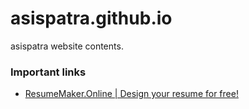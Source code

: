 # asispatra.github.io
asispatra website contents.

### Important links
* [ResumeMaker.Online | Design your resume for free!](https://www.resumemaker.online/)
